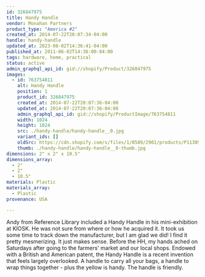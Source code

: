 ```yaml
---
id: 326847975
title: Handy Handle
vendor: Monahan Partners
product_type: "America #2"
created_at: 2014-07-22T20:07:34-04:00
handle: handy-handle
updated_at: 2023-08-02T14:36:41-04:00
published_at: 2011-06-02T14:36:00-04:00
tags: hardware, home, practical
status: active
admin_graphql_api_id: gid://shopify/Product/326847975
images:
  - id: 763754811
    alt: Handy Handle
    position: 1
    product_id: 326847975
    created_at: 2014-07-22T20:07:36-04:00
    updated_at: 2014-07-22T20:07:36-04:00
    admin_graphql_api_id: gid://shopify/ProductImage/763754811
    width: 1024
    height: 1024
    src: ./handy-handle/handy-handle__0.jpg
    variant_ids: []
    oldSrc: https://cdn.shopify.com/s/files/1/0589/2901/products/P1130561_handyhandle_1.jpeg?v=1406074056
    thumb: ./handy-handle/handy-handle__0-thumb.jpg
dimensions: 2" x 2" x 10.5"
dimensions_array:
  - 2"
  - 2"
  - 10.5"
materials: Plastic
materials_array:
  - Plastic
provenance: USA

---
```


Andy from Reference Library included a Handy Handle in his mini-exhibition at KIOSK. He was not sure from where or how he acquired it. It took us some time to track down the manufacturer, but I am glad we did! I find it pretty mesmerizing. It just makes sense. Before the HH, my hands ached on Saturdays after going to the farmers' market and our local shops. Endowed with a British and American patent, the Handy Handle is a recent invention that feels largely overlooked. A handle to carry all your bags, a handle to wrap things together - plus the yellow is handy. The handle is friendly.
